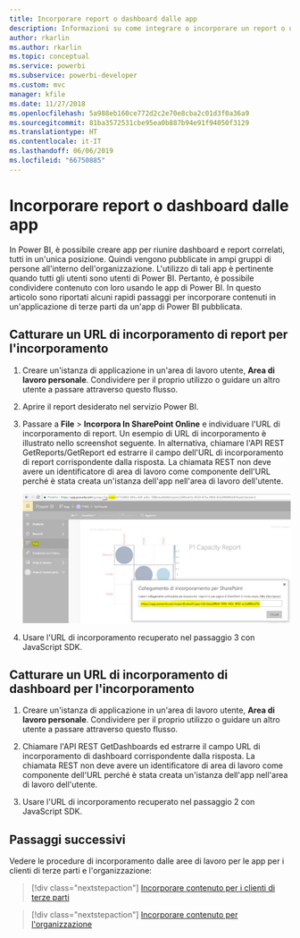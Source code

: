 ```yaml
---
title: Incorporare report o dashboard dalle app
description: Informazioni su come integrare o incorporare un report o un dashboard da un'app Power BI e non da un'area di lavoro per le app.
author: rkarlin
ms.author: rkarlin
ms.topic: conceptual
ms.service: powerbi
ms.subservice: powerbi-developer
ms.custom: mvc
manager: kfile
ms.date: 11/27/2018
ms.openlocfilehash: 5a988eb160ce772d2c2e70e8cba2c01d3f0a36a9
ms.sourcegitcommit: 81ba3572531cbe95ea0b887b94e91f94050f3129
ms.translationtype: HT
ms.contentlocale: it-IT
ms.lasthandoff: 06/06/2019
ms.locfileid: "66750885"
---
```

# <a name="embed-reports-or-dashboards-from-apps"></a>Incorporare report o dashboard dalle app

In Power BI, è possibile creare app per riunire dashboard e report correlati, tutti in un'unica posizione. Quindi vengono pubblicate in ampi gruppi di persone all'interno dell'organizzazione. L'utilizzo di tali app è pertinente quando tutti gli utenti sono utenti di Power BI. Pertanto, è possibile condividere contenuto con loro usando le app di Power BI. In questo articolo sono riportati alcuni rapidi passaggi per incorporare contenuti in un'applicazione di terze parti da un'app di Power BI pubblicata.

## <a name="grab-a-report-embedurl-for-embedding"></a>Catturare un URL di incorporamento di report per l'incorporamento

1. Creare un'istanza di applicazione in un'area di lavoro utente, **Area di lavoro personale**. Condividere per il proprio utilizzo o guidare un altro utente a passare attraverso questo flusso.

2. Aprire il report desiderato nel servizio Power BI.

3. Passare a **File** > **Incorpora In SharePoint Online** e individuare l'URL di incorporamento di report. Un esempio di URL di incorporamento è illustrato nello screenshot seguente. In alternativa, chiamare l'API REST GetReports/GetReport ed estrarre il campo dell'URL di incorporamento di report corrispondente dalla risposta. La chiamata REST non deve avere un identificatore di area di lavoro come componente dell'URL perché è stata creata un'istanza dell'app nell'area di lavoro dell'utente.

    ![Incorporare contenuti dalle app](media/embed-from-apps/embed-from-app.png)

4. Usare l'URL di incorporamento recuperato nel passaggio 3 con JavaScript SDK.

## <a name="grab-a-dashboard-embedurl-for-embedding"></a>Catturare un URL di incorporamento di dashboard per l'incorporamento

1. Creare un'istanza di applicazione in un'area di lavoro utente, **Area di lavoro personale**. Condividere per il proprio utilizzo o guidare un altro utente a passare attraverso questo flusso.

2. Chiamare l'API REST GetDashboards ed estrarre il campo URL di incorporamento di dashboard corrispondente dalla risposta. La chiamata REST non deve avere un identificatore di area di lavoro come componente dell'URL perché è stata creata un'istanza dell'app nell'area di lavoro dell'utente.

3. Usare l'URL di incorporamento recuperato nel passaggio 2 con JavaScript SDK.

## <a name="next-steps"></a>Passaggi successivi

Vedere le procedure di incorporamento dalle aree di lavoro per le app per i clienti di terze parti e l'organizzazione:

> [!div class="nextstepaction"]
>[Incorporare contenuto per i clienti di terze parti](embed-sample-for-customers.md)

> [!div class="nextstepaction"]
>[Incorporare contenuto per l'organizzazione](embed-sample-for-your-organization.md)
